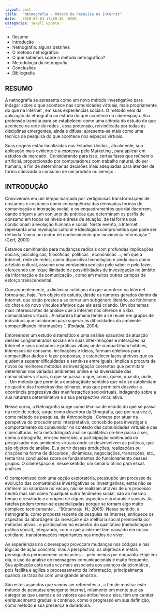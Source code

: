 ```yaml
---
layout: post
title:  "Netnografia - Método de Pesquisa na Internet"
date:   2020-03-04 17:59:38 -0200
categories: jekyll update
---
```


- Resumo
- Introdução
- Netnografia: alguns detalhes
- O método netnográfico
- O que sabemos sobre o método netnográfico?
- Metodologia da netnografia
- Conclusões
- Bibliografia

## RESUMO

A netnografia se apresenta como um novo método investigativo para indagar sobre o que acontece nas comunidades virtuais, mais propriamente do que na Internet , em suas experiências sociais. O método vem da aplicação da etnografia ao estudo do que acontece no ciberespaço. Sua pretensão transita para se estabelecer como uma ciência do estudo do que acontece na rede de redes , essa pretensão, reivindicada por todas as disciplinas emergentes, ainda é difusa; apresenta-se mais como uma técnica de pesquisa do que acontece nos espaços virtuais.

Suas origens estão localizadas nos Estados Unidos , atualmente, sua aplicação mais evidente é a expressa pelo Marketing , para aplicar em estudos de mercado . Considerando para isso, certas fases que reúnem o artificial, proporcionado por computadores com trabalho natural, do ser humano, a fim de determinar as decisões mais adequadas para atender de forma otimizada o consumo de um produto ou serviço .

## INTRODUÇÃO

Convivemos em um tempo marcado por vertiginosas transformações de costumes e costumes como consequência das renovadas formas de comunicação e interação social; e os enquadramentos que daí decorrem, dando origem a um conjunto de práticas que determinam os perfis de consumo em todos os níveis e áreas de atuação; de tal forma que condicionam a evolução humana e social. Neste evento, a Internet representa uma revolução cultural e ideológica comprometida que pode ser definida “como um motor de conhecimento que movimenta informação ”. (Cerf, 2000)

Estamos caminhando para mudanças radicais com profundas implicações sociais, psicológicas, filosóficas, políticas , econômicas ...; em que a Internet, rede de redes, como dispositivo tecnológico e ainda mais como artefato cultural, assume uma verdadeira sedição pelo saber e pelo fazer, oferecendo um leque ilimitado de possibilidades de investigação no âmbito da informação e da comunicação , como em muitos outros campos de esforço transcendental.

Consequentemente, a dinâmica cotidiana do que acontece na Internet tornou-se, hoje, “um objeto de estudo, desde os rumores gerados dentro da Internet, que estão prestes a se tornar um subgênero literário, ao fenômeno do chat e do novo vínculos afetivos que ela está criando. Um dos temas mais interessantes de análise que a Internet nos oferece é o das comunidades virtuais . A natureza humana tende a se reunir em grupos de indivíduos que colaboram para superar as dificuldades do ambiente compartilhando informações ”. (Rodada, 2004)

Empreender um estudo sistemático e uma análise exaustiva da atuação desses conglomerados sociais em suas inter-relações e interações na Internet e seus costumes e práticas vitais; onde compartilham hobbies, interesses de consumo, inclinações e ideias, formam coletivos para compartilhar dados e fazer propostas, e estabelecer laços afetivos que os ajudem a superar dificuldades e sentir-se entre iguais; implica a procura de novos ou melhores métodos de investigação coerentes que permitam determinar nos variados ambientes online e na diversidade das comunidades virtuais, o que se passa: o que, como, quem, quando, onde, ... Um método que permite a construçãode sentidos que não se autolimitam no quadro das fronteiras disciplinares, mas que permitem desvelar a ocorrência progressiva das manifestações sociovirtuais, indagando sobre a sua natureza determinativa e a sua perspectiva vinculativa.

Nesse curso, a Netnografia surge como técnica de estudo do que se passa na rede de redes, surge como devedora da Etnografia, que por sua vez é, como método de pesquisa, da Antropologia ; Começa por atuar na perspetiva do procedimento interpretativo, concebido para investigar o comportamento do consumidor no contexto das comunidades virtuais e das ciberculturas. Esta metodologiaA análise qualitativa on-line passa a ser, como a etnografia, em seu exercício, a participação continuada do pesquisador nos ambientes virtuais onde se desenvolvem as práticas, que são objetos de análise. E, a partir dessas produções, realizações ou criações na forma de discursos , dinâmicas, negociações, transações, etc., tenta tirar conclusões sobre os fundamentos do funcionamento desses grupos. O ciberespaço é, nesse sentido, um cenário ótimo para essas análises.

O compromisso com uma opção exploratória, pressupõe um processo de evolução das competências investigativas ou investigativas, estas não se definem ou valorizam no vácuo, não se realizam através de um processo neutro mas sim como “qualquer outro fenômeno social, são ao mesmo tempo o resultado e a origem de alguns aspectos estruturais e sociais. As tarefas podem tornar-se especializadas porque se tornam algo muito complexo tecnicamente ... ”(Kotamraju, N.; 2005). Nesse sentido, a netnografia, como proposta recente de pesquisa na Internet, enriquece os aspectos da abordagem da inovação e da melhoria social promovida por métodos ativos . e participativa no espectro do qualitativo (metodologia e prática social), integrando, com o que a internet tem causado em nosso cotidiano, transformações importantes nos modos de viver.

As experiências no ciberespaço provocam mudanças nos códigos e nas lógicas de ação concreta; mas a perspectiva, os objetivos e metas perseguidos permanecem constantes ... pelo menos por enquanto. Hoje em dia, o uso da análise de mensagens comunicacionais é muito frequente. Sua aplicação está cada vez mais associada aos avanços da telemática , pois facilita e agiliza o processamento da informação, principalmente quando se trabalha com uma grande amostra .

São estes aspectos que vamos ser referentes a , a fim de mostrar este método de pesquisa emergente internet, rolamento em mente que as categorias que usamos e os valores que atribuímos a eles, têm um caráter enriquecimento gradual e contínuo, como o progresso em sua definição, como método e sua presença é duradoura.

